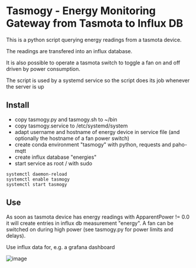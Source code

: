 # Tasmogy - Energy Monitoring Gateway from Tasmota to Influx DB

This is a python script querying energy readings from a tasmota device.

The readings are transfered into an influx database.

It is also possible to operate a tasmota switch to toggle a fan on and off driven by power consumption.

The script is used by a systemd service so the script does its job whenever the server is up

## Install

* copy tasmogy.py and tasmogy.sh to ~/bin
* copy tasmogy.service to /etc/systemd/system
* adapt username and hostname of energy device in service file (and optionally the hostname of a fan power switch)
* create conda environment "tasmogy" with python, requests and paho-mqtt
* create influx database "energies"
* start service as root / with sudo
```
systemctl daemon-reload
systemctl enable tasmogy
systemctl start tasmogy
```
## Use

As soon as tasmota device has energy readings with ApparentPower != 0.0 it will create entries in influx db measurement "energy".
A fan can be switched on during high power (see tasmogy.py for power limits and delays).

Use influx data for, e.g. a grafana dashboard

![image](https://user-images.githubusercontent.com/32450554/190662381-3c4e99fe-26fd-481c-9ef0-5e2d18530ff5.png)
